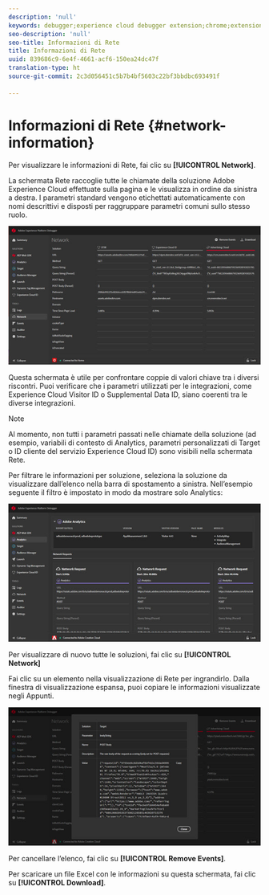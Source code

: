 ```yaml
---
description: 'null'
keywords: debugger;experience cloud debugger extension;chrome;extension;network;information
seo-description: 'null'
seo-title: Informazioni di Rete
title: Informazioni di Rete
uuid: 839686c9-6e4f-4661-acf6-150ea24dc47f
translation-type: ht
source-git-commit: 2c3d056451c5b7b4bf5603c22bf3bbdbc693491f

---
```



# Informazioni di Rete {#network-information}

Per visualizzare le informazioni di Rete, fai clic su **[!UICONTROL Network]**.

La schermata Rete raccoglie tutte le chiamate della soluzione Adobe Experience Cloud effettuate sulla pagina e le visualizza in ordine da sinistra a destra. I parametri standard vengono etichettati automaticamente con nomi descrittivi e disposti per raggruppare parametri comuni sullo stesso ruolo.

![](assets/network.jpg)

Questa schermata è utile per confrontare coppie di valori chiave tra i diversi riscontri. Puoi verificare che i parametri utilizzati per le integrazioni, come Experience Cloud Visitor ID o Supplemental Data ID, siano coerenti tra le diverse integrazioni.

>[!NOTE]
>
>Al momento, non tutti i parametri passati nelle chiamate della soluzione (ad esempio, variabili di contesto di Analytics, parametri personalizzati di Target o ID cliente del servizio Experience Cloud ID) sono visibili nella schermata Rete.

Per filtrare le informazioni per soluzione, seleziona la soluzione da visualizzare dall’elenco nella barra di spostamento a sinistra. Nell’esempio seguente il filtro è impostato in modo da mostrare solo Analytics:

![](assets/network-analytics.jpg)

Per visualizzare di nuovo tutte le soluzioni, fai clic su **[!UICONTROL Network]**

Fai clic su un elemento nella visualizzazione di Rete per ingrandirlo. Dalla finestra di visualizzazione espansa, puoi copiare le informazioni visualizzate negli Appunti.

![](assets/network-expand.jpg)

<!--Use the icon at the top of each column to copy the server call URL to your clipboard, where you can paste it into another document for reference or debugging purposes.

![](assets/copy.jpg)-->

Per cancellare l’elenco, fai clic su **[!UICONTROL Remove Events]**.

Per scaricare un file Excel con le informazioni su questa schermata, fai clic su **[!UICONTROL Download]**.